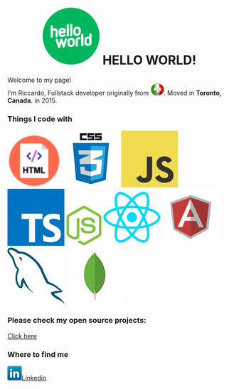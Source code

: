 <h1 style="text-align: center;"><img src="./images/hello-world.png"> HELLO WORLD!</h1>

<p>Welcome to my page! </br> I'm Riccardo, Fullstack developer originally from <img src="./images/italy.png" width="30"/>. Moved in <b>Toronto, Canada.</b> in 2015.</p>
<h3>Things I code with</h3>
<p>
  <img height="120px" width="120px" alt="HTML" src="./images/html.png" />
  <img alt="CSS" src="./images/css.jpg"/> 
  <img alt="JS" src="./images/javascript.png" />
  <img alt="TS" src="./images/typescript.png" />
  <img alt="NodeJS" src="./images/nodejs.png" />
  <img alt="React" src="./images/react.png" />
  <img alt="Angular" src="./images/angular.png" />
  <img alt="MySQL" src="./images/mysql.png" />
  <img alt="MongoDB" src="./images/mongodb.png" />
</p>
<div>
<h3>Please check my open source projects:</h3>
<a href="https://github.com/ItalCad91?tab=repositories" style="decoration: none;"> Click here</a>
</div>
<h3>Where to find me</h3>
<p><a href="https://www.linkedin.com/in/riccardo-reali-/" target="_blank"><img src="./images/linkedin.png">Linkedin</a>
</p>
